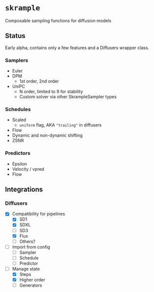 # `skrample`
Composable sampling functions for diffusion models

## Status
Early alpha, contains only a few features and a Diffusers wrapper class.

### Samplers
- Euler
- DPM
  - 1st order, 2nd order
- UniPC
  - N order, limited to 9 for stability
  - Custom solver via other SkrampleSampler types

### Schedules
- Scaled
  - `uniform` flag, AKA `"trailing"` in diffusers
- Flow
 - Dynamic and non-dynamic shifting
- ZSNR

### Predictors
- Epsilon
- Velocity / vpred
- Flow

## Integrations
### Diffusers
- [X] Compatibility for pipelines
  - [X] SD1
  - [X] SDXL
  - [ ] SD3
  - [X] Flux
  - [ ] Others?
- [ ] Import from config
  - [ ] Sampler
  - [ ] Schedule
  - [ ] Predictor
- [ ] Manage state
  - [X] Steps
  - [X] Higher order
  - [ ] Generators
